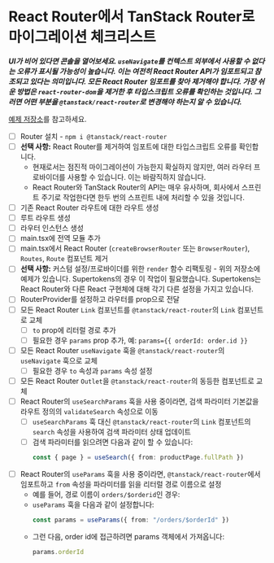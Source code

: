 # React Router에서 TanStack Router로 마이그레이션 체크리스트

**_UI가 비어 있다면 콘솔을 열어보세요. `useNavigate`를 컨텍스트 외부에서 사용할 수 없다는 오류가 표시될 가능성이 높습니다. 이는 여전히 React Router API가 임포트되고 참조되고 있다는 의미입니다. 모든 React Router 임포트를 찾아 제거해야 합니다. 가장 쉬운 방법은 `react-router-dom`을 제거한 후 타입스크립트 오류를 확인하는 것입니다. 그러면 어떤 부분을 `@tanstack/react-router`로 변경해야 하는지 알 수 있습니다._**

[예제 저장소](https://github.com/Benanna2019/SickFitsForEveryone/tree/migrate-to-tanstack/router/React-Router)를 참고하세요.

- [ ] Router 설치 - `npm i @tanstack/react-router`
- [ ] **선택 사항:** React Router를 제거하여 임포트에 대한 타입스크립트 오류를 확인합니다.
  - 현재로서는 점진적 마이그레이션이 가능한지 확실하지 않지만, 여러 라우터 프로바이더를 사용할 수 있습니다. 이는 바람직하지 않습니다.
  - React Router와 TanStack Router의 API는 매우 유사하며, 회사에서 스프린트 주기로 작업한다면 한두 번의 스프린트 내에 처리할 수 있을 것입니다.
- [ ] 기존 React Router 라우트에 대한 라우트 생성
- [ ] 루트 라우트 생성
- [ ] 라우터 인스턴스 생성
- [ ] main.tsx에 전역 모듈 추가
- [ ] main.tsx에서 React Router (`createBrowserRouter` 또는 `BrowserRouter`), `Routes`, `Route` 컴포넌트 제거
- [ ] **선택 사항:** 커스텀 설정/프로바이더를 위한 `render` 함수 리팩토링 - 위의 저장소에 예제가 있습니다. Supertokens의 경우 이 작업이 필요했습니다. Supertokens는 React Router와 다른 React 구현체에 대해 각기 다른 설정을 가지고 있습니다.
- [ ] RouterProvider를 설정하고 라우터를 prop으로 전달
- [ ] 모든 React Router `Link` 컴포넌트를 `@tanstack/react-router`의 `Link` 컴포넌트로 교체
  - [ ] `to` prop에 리터럴 경로 추가
  - [ ] 필요한 경우 `params` prop 추가, 예: `params={{ orderId: order.id }}`
- [ ] 모든 React Router `useNavigate` 훅을 `@tanstack/react-router`의 `useNavigate` 훅으로 교체
  - [ ] 필요한 경우 `to` 속성과 `params` 속성 설정
- [ ] 모든 React Router `Outlet`을 `@tanstack/react-router`의 동등한 컴포넌트로 교체
- [ ] React Router의 `useSearchParams` 훅을 사용 중이라면, 검색 파라미터 기본값을 라우트 정의의 `validateSearch` 속성으로 이동
  - [ ] `useSearchParams` 훅 대신 `@tanstack/react-router`의 `Link` 컴포넌트의 `search` 속성을 사용하여 검색 파라미터 상태 업데이트
  - [ ] 검색 파라미터를 읽으려면 다음과 같이 할 수 있습니다:
    ```typescript
    const { page } = useSearch({ from: productPage.fullPath })
    ```
- [ ] React Router의 `useParams` 훅을 사용 중이라면, `@tanstack/react-router`에서 임포트하고 `from` 속성을 파라미터를 읽을 리터럴 경로 이름으로 설정
  - 예를 들어, 경로 이름이 `orders/$orderid`인 경우:
  - `useParams` 훅을 다음과 같이 설정합니다:
    ```typescript
    const params = useParams({ from: "/orders/$orderId" })
    ```
  - 그런 다음, order id에 접근하려면 params 객체에서 가져옵니다:
    ```typescript
    params.orderId
    ```


